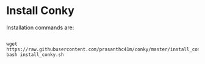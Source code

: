# Install Conky

Installation commands are:

```

wget https://raw.githubusercontent.com/prasanthc41m/conky/master/install_conky.sh 
bash install_conky.sh
```
